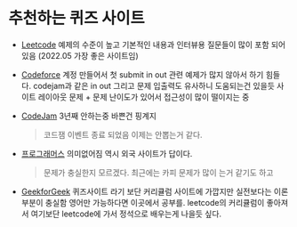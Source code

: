 # 추천하는 퀴즈 사이트

- [Leetcode](https://leetcode.com)
    예제의 수준이 높고 기본적인 내용과 인터뷰용 질문들이 많이 포함 되어 있음 (2022.05 가장 좋은 사이트임)

- [Codeforce](http://codeforces.com/)
    계정 만들어서 첫 submit  in out 관련 예제가 많지 않아서 하기 힘들다. codejam과 같은 in out 그리고 문제 입출력도 유사하니 도움되는건 있을듯
    사이트 레이아웃 문제 + 문제 난이도가 있어서 접근성이 많이 떨이지는 중

- [CodeJam](https://codingcompetitions.withgoogle.com/codejam)
    3년째 안하는중 바쁜건 핑계지
    >코드잼 이벤트 종료 되었음 이제는 안뽑는거 같다. 

- [프로그래머스](https://programmers.co.kr)
    의미없어짐 역시 외국 사이트가 답이다.
    > 문제가 충실한지 모르겠다. 최근에는 카피 문제가 많이 는거 같기도 하고

- [GeekforGeek](https://www.geeksforgeeks.org/)
    퀴즈사이트 라기 보단 커리큘럼 사이트에 가깝지만 실전보다는 이론부분이 충실함 영어만 가능하다면 이곳에서 공부를.
    leetcode의 커리큘럼이 좋아져서 여기보단 leetcode에 가서 정석으로 배우는게 나을듯 싶다.
